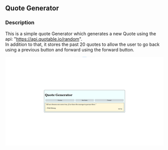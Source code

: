 ## Quote Generator

### Description

This is a simple quote Generator which generates a new Quote using the api: "https://api.quotable.io/random".  
In addition to that, it stores the past 20 quotes to allow the user to go back using a previous button and forward using the forward button.

![alt text](/assets/image.png)
